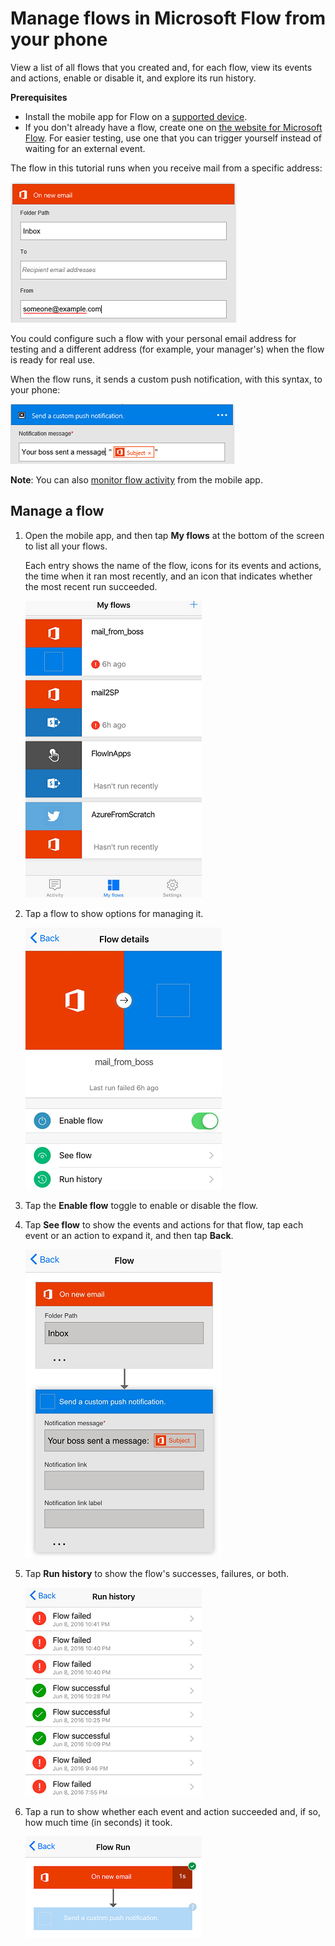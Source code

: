 <properties
    pageTitle="Manage flows from your phone | Microsoft Flow"
    description="View a list of your flows, enable or disable them, and view each flow's event/s, action/s, and run history"
    services=""
    suite="flow"
    documentationCenter="na"
    authors="adiregev"
    manager="erikre"
    editor=""
    tags=""/>

<tags
   ms.service="flow"
   ms.devlang="na"
   ms.topic="article"
   ms.tgt_pltfrm="na"
   ms.workload="na"
   ms.date="06/11/2016"
   ms.author="adiregev"/>

# Manage flows in Microsoft Flow from your phone #
View a list of all flows that you created and, for each flow, view its events and actions, enable or disable it, and explore its run history.

**Prerequisites**
- Install the mobile app for Flow on a [supported device](getting-started.md#work-with-flows-from-your-phone).
- If you don't already have a flow, create one on [the website for Microsoft Flow](https://flow.microsoft.com/). For easier testing, use one that you can trigger yourself instead of waiting for an external event.

The flow in this tutorial runs when you receive mail from a specific address:

![Trigger flow on receipt of mail from specific address](./media/mobile-manage-flows/create-trigger.png)

You could configure such a flow with your personal email address for testing and a different address (for example, your manager's) when the flow is ready for real use.

When the flow runs, it sends a custom push notification, with this syntax, to your phone:

![Send message to Slack](./media/mobile-manage-flows/create-event.png)

**Note**: You can also [monitor flow activity](mobile-monitor-activity.md) from the mobile app.

## Manage a flow ##
1. Open the mobile app, and then tap **My flows** at the bottom of the screen to list all your flows.

	Each entry shows the name of the flow, icons for its events and actions, the time when it ran most recently, and an icon that indicates whether the most recent run succeeded.

	![List of flows](./media/mobile-manage-flows/flow-list.png)

1. Tap a flow to show options for managing it.

	![Options to manage a flow](./media/mobile-manage-flows/flow-details.png)

1. Tap the **Enable flow** toggle to enable or disable the flow.

1. Tap **See flow** to show the events and actions for that flow, tap each event or an action to expand it, and then tap **Back**.

	![Events and actions for a flow](./media/mobile-manage-flows/flow-event-action.png)

1. Tap **Run history** to show the flow's successes, failures, or both.

	![List of runs](./media/mobile-manage-flows/history-mixed.png)

1. Tap a run to show whether each event and action succeeded and, if so, how much time (in seconds) it took.

	![Run details](./media/mobile-manage-flows/flow-run.png)
